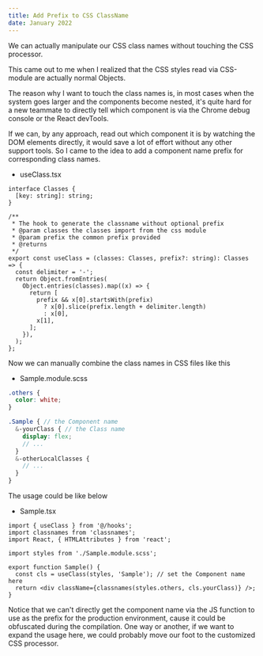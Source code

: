 ```yaml
---
title: Add Prefix to CSS ClassName
date: January 2022
---
```


We can actually manipulate our CSS class names without touching the CSS processor.  

This came out to me when I realized that the CSS styles read via CSS-module are actually normal Objects.  

The reason why I want to touch the class names is, in most cases when the system goes larger and the components become nested, it's quite hard for a new teammate to directly tell which component is via the Chrome debug console or the React devTools.  

If we can, by any approach, read out which component it is by watching the DOM elements directly, it would save a lot of effort without any other support tools. So I came to the idea to add a component name prefix for corresponding class names.  

- useClass.tsx

```tsx
interface Classes {
  [key: string]: string;
}

/**
 * The hook to generate the classname without optional prefix
 * @param classes the classes import from the css module
 * @param prefix the common prefix provided
 * @returns
 */
export const useClass = (classes: Classes, prefix?: string): Classes => {
  const delimiter = '-';
  return Object.fromEntries(
    Object.entries(classes).map((x) => {
      return [
        prefix && x[0].startsWith(prefix)
          ? x[0].slice(prefix.length + delimiter.length)
          : x[0],
        x[1],
      ];
    }),
  );
};
```

Now we can manually combine the class names in CSS files like this

- Sample.module.scss

```scss
.others {
  color: white;
}

.Sample { // the Component name
  &-yourClass { // the Class name
    display: flex;
    // ...
  }
  &-otherLocalClasses {
    // ...
  }
}
```

The usage could be like below

- Sample.tsx

```tsx
import { useClass } from '@/hooks';
import classnames from 'classnames';
import React, { HTMLAttributes } from 'react';

import styles from './Sample.module.scss';

export function Sample() {
  const cls = useClass(styles, 'Sample'); // set the Component name here
  return <div className={classnames(styles.others, cls.yourClass)} />;
}
```

Notice that we can't directly get the component name via the JS function to use as the prefix for the production environment, cause it could be obfuscated during the compilation. One way or another, if we want to expand the usage here, we could probably move our foot to the customized CSS processor.  
